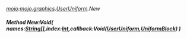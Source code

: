 _[mojo](../../modules/mojo/mojo-module.md):[mojo.graphics](../../modules/mojo/mojo-graphics.md).[UserUniform](../../modules/mojo/mojo-graphics-useruniform.md).New_
##### Method New:Void( names:[String](../../modules/wonkey/wonkey-types-string.md)[],index:[Int](../../modules/wonkey/wonkey-types-int.md),callback:Void([UserUniform](../../modules/mojo/mojo-graphics-useruniform.md),[UniformBlock](../../modules/mojo/mojo-graphics-uniformblock.md)) )
